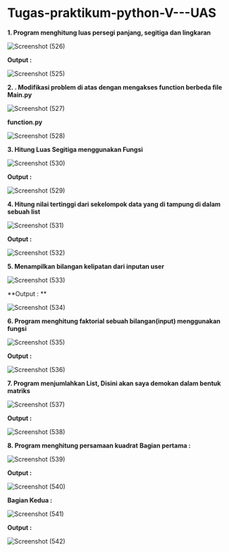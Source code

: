 # Tugas-praktikum-python-V---UAS
**1. Program menghitung luas persegi panjang, segitiga dan lingkaran**

![Screenshot (526)](https://user-images.githubusercontent.com/93022913/144685443-55ac11d4-ce64-447f-96bd-0fa7465188cd.png)

**Output :**

![Screenshot (525)](https://user-images.githubusercontent.com/93022913/144685465-be41c28d-2e16-442b-a9a6-0f5be20abb45.png)

**2. . Modifikasi problem di atas dengan mengakses function berbeda file**
**Main.py**

![Screenshot (527)](https://user-images.githubusercontent.com/93022913/144685753-9872aaec-ce50-454d-8cfc-a3b3f6a7a8f8.png)

**function.py**

![Screenshot (528)](https://user-images.githubusercontent.com/93022913/144685775-ed463680-d85d-46d4-845c-4a7eb0b37750.png)

**3. Hitung Luas Segitiga menggunakan Fungsi**

![Screenshot (530)](https://user-images.githubusercontent.com/93022913/144685863-e3e35508-040e-4888-910c-f0791dbf7cf2.png)

**Output :**

![Screenshot (529)](https://user-images.githubusercontent.com/93022913/144685878-8a97ace6-baff-47d0-9cd5-6047345c1556.png)

**4. Hitung nilai tertinggi dari sekelompok data yang di tampung di dalam sebuah list**

![Screenshot (531)](https://user-images.githubusercontent.com/93022913/144685972-0d83de1a-9b0b-4694-92f4-f15a551e7689.png)

**Output :**

![Screenshot (532)](https://user-images.githubusercontent.com/93022913/144685991-091269aa-1e69-4f69-9eeb-f11095e33513.png)

**5. Menampilkan bilangan kelipatan dari inputan user**

![Screenshot (533)](https://user-images.githubusercontent.com/93022913/144686161-13e3444f-3722-4195-9c76-bb83e645ba92.png)

**Output : **

![Screenshot (534)](https://user-images.githubusercontent.com/93022913/144686179-b76fd17c-65d8-4a07-8cd2-1dc7eaf5ef6d.png)

**6. Program menghitung faktorial sebuah bilangan(input) menggunakan fungsi**

![Screenshot (535)](https://user-images.githubusercontent.com/93022913/144686273-84c6bb43-f408-40db-9325-b80e38bc40d4.png)

**Output :**

![Screenshot (536)](https://user-images.githubusercontent.com/93022913/144686294-319ad9c6-c67b-4477-97d3-4289306e6ebd.png)

**7. Program menjumlahkan List, Disini akan saya demokan dalam bentuk matriks**

![Screenshot (537)](https://user-images.githubusercontent.com/93022913/144686352-9eeebfb0-38e6-4e75-a193-bf97b0562aed.png)

**Output :**

![Screenshot (538)](https://user-images.githubusercontent.com/93022913/144686373-b443c802-9e9a-4c90-aa87-2c39d80e5fe1.png)

**8. Program menghitung persamaan kuadrat**
**Bagian pertama :**

![Screenshot (539)](https://user-images.githubusercontent.com/93022913/144686516-49db447a-43d1-4816-b9ea-4cb9dc4ba4d1.png)

**Output :**

![Screenshot (540)](https://user-images.githubusercontent.com/93022913/144686524-d7da3873-6711-459f-94ee-f236936368d8.png)

**Bagian Kedua :**

![Screenshot (541)](https://user-images.githubusercontent.com/93022913/144686605-8b2dcd14-74d2-4deb-a458-76d205a8846f.png)

**Output :**

![Screenshot (542)](https://user-images.githubusercontent.com/93022913/144686620-8098791f-4d95-47cf-bd7d-de3469206442.png)




